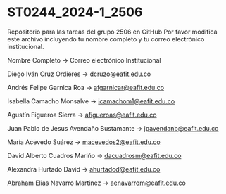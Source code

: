 # ST0244_2024-1_2506
Repositorio para las tareas del grupo 2506 en GitHub
Por favor modifica este archivo incluyendo tu nombre completo y tu correo electrónico institucional.

Nombre Completo -> Correo electrónico Institucional

Diego Iván Cruz Ordiéres -> dcruzo@eafit.edu.co

Andrés Felipe Garnica Roa -> afgarnicar@eafit.edu.co

Isabella Camacho Monsalve -> icamachom1@eafit.edu.co

Agustín Figueroa Sierra -> afigueroas@eafit.edu.co

Juan Pablo de Jesus Avendaño Bustamante -> jpavendanb@eafit.edu.co

María Acevedo Suárez -> macevedos2@eafit.edu.co

David Alberto Cuadros Mariño -> dacuadrosm@eafit.edu.co

Alexandra Hurtado David -> ahurtadod@eafit.edu.co

Abraham Elias Navarro Martinez -> aenavarrom@eafit.edu.co
